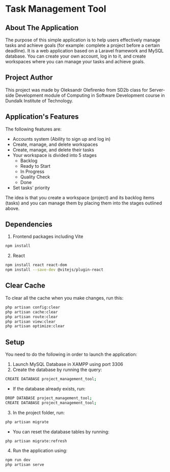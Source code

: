 # Task Management Tool

## About The Application

The purpose of this simple application is to help users effectively manage tasks and achieve goals (for example: complete a project before a certain deadline). It is a web application based on a Laravel framework and MySQL database. You can create your own account, log in to it, and create workspaces where you can manage your tasks and achieve goals.

## Project Author

This project was made by Oleksandr Olefirenko from SD2b class for Server-side Development module of Computing in Software Development course in Dundalk Institute of Technology.

## Application's Features

The following features are:
- Accounts system (Ability to sign up and log in)
- Create, manage, and delete workspaces
- Create, manage, and delete their tasks
- Your workspace is divided into 5 stages
  - Backlog
  - Ready to Start
  - In Progress
  - Quality Check
  - Done
- Set tasks' priority

The idea is that you create a workspace (project) and its backlog items (tasks) and you can manage them by placing them into the stages outlined above.

## Dependencies

1. Frontend packages including Vite
```bash
npm install
```

2. React
```bash
npm install react react-dom
npm install --save-dev @vitejs/plugin-react
```

## Clear Cache
To clear all the cache when you make changes, run this:
```bash
php artisan config:clear
php artisan cache:clear
php artisan route:clear
php artisan view:clear
php artisan optimize:clear
```

## Setup

You need to do the following in order to launch the application:  
1. Launch MySQL Database in XAMPP using port 3306
2. Create the database by running the query:
```bash
CREATE DATABASE project_management_tool;
```

- If the database already exists, run:
```bash
DROP DATABASE project_management_tool;
CREATE DATABASE project_management_tool;
```

3. In the project folder, run:
```bash
php artisan migrate
```

- You can reset the database tables by running:
```bash
php artisan migrate:refresh
```

4. Run the application using:
```bash
npm run dev
php artisan serve
```

